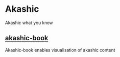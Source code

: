 # Akashic

Akashic what you know

## [akashic-book](https://github.com/JusticHentai/akashic-book)

Akashic-book enables visualisation of akashic content
